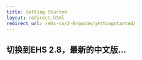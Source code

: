 ```yaml
---
title: Getting Started
layout: redirect.html
redirect_url: /ehs-cn/2-8/guide/gettingstarted/
---
```


## 切换到EHS 2.8，最新的中文版...




